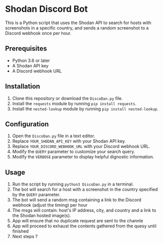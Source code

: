 Shodan Discord Bot
==================

This is a Python script that uses the Shodan API to search for hosts with screenshots in a specific country, and sends a random screenshot to a Discord webhook once per hour.

Prerequisites
-------------

-   Python 3.6 or later
-   A Shodan API key
-   A Discord webhook URL

Installation
------------

1.  Clone this repository or download the `DiscoDan.py` file.
2.  Install the `requests` module by running `pip install requests`.
3.  Install the `nested-lookup` module by running `pip install nested-lookup`.

Configuration
-------------

1.  Open the `DiscoDan.py` file in a text editor.
2.  Replace `YOUR_SHODAN_API_KEY` with your Shodan API key.
3.  Replace `YOUR_DISCORD_WEBHOOK_URL` with your Discord webhook URL.
4.  Modify the `QUERY` parameter to customize your search query.
5.  Modify the `VERBOSE` parameter to display helpful dignostic information.

Usage
-----

1.  Run the script by running `python3 DiscoDan.py` in a terminal.
2.  The bot will search for a host with a screenshot in the country specified by the `QUERY` parameter.
3.  The bot will send a random msg containing a link to the Discord webhook (adjust the timing) per hour
4.  The msgs will contain: host's IP address, city, and country and a link to the Shodan hosted image(s).
5.  App will ensure that no duplicate request are sent to the channle
6.  App will proceed to exhaust the contents gathered from the quesy until finished
7.  Next steps ?
